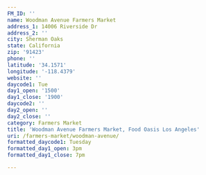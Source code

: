 ```yaml
---
FM_ID: ''
name: Woodman Avenue Farmers Market
address_1: 14006 Riverside Dr
address_2: ''
city: Sherman Oaks
state: California
zip: '91423'
phone: ''
latitude: '34.1571'
longitude: '-118.4379'
website: ''
daycode1: Tue
day1_open: '1500'
day1_close: '1900'
daycode2: ''
day2_open: ''
day2_close: ''
category: Farmers Market
title: 'Woodman Avenue Farmers Market, Food Oasis Los Angeles'
uri: /farmers-market/woodman-avenue/
formatted_daycode1: Tuesday
formatted_day1_open: 3pm
formatted_day1_close: 7pm

---
```

